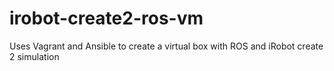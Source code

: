 # irobot-create2-ros-vm
Uses Vagrant and Ansible to create a virtual box with ROS and iRobot create 2 simulation

